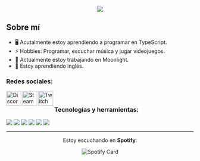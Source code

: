 <p align="center">
<img src="https://readme-typing-svg.herokuapp.com/?font=Iosevka&size=16&color=92ef81&center=true&width=410&height=45&lines=Hola+bro,+bienvenido+a+mi+perfil+:)">
</p>

## Sobre mí
- 🖥️ Acutalmente estoy aprendiendo a programar en TypeScript.
- ⚡ Hobbies: Programar, escuchar música y jugar videojuegos.
- 🔭 Actualmente estoy trabajando en Moonlight.
- 💬 Estoy aprendiendo inglés.

### Redes sociales:
<a href="https://discord.com/users/617173543582433280" target="_blank"><img alt="Discord" src="https://imgur.com/cbV5cVt.png" width="40px" align="left"></a>
<a href="https://steamcommunity.com/profiles/76561199192771221" target="_blank"><img alt="Steam" src="https://imgur.com/4pYw8ov.png" width="40px" align="left"></a>
<a href="https://twitch.tv/ushawnn" target="_blank"><img alt="Twitch" src="https://imgur.com/TU0zvhd.png" width="40px" align="left"></a>

<br />

### Tecnologías y herramientas:
<p align="left">
<img src="https://img.shields.io/badge/-HTML5-black?style=for-the-badge&logo=HTML5" />
<img src="https://img.shields.io/badge/CSS-black?style=for-the-badge&logo=css3&logoColor=#1572B6" />
<img src="https://img.shields.io/badge/Javascript-black?style=for-the-badge&logo=javascript" />
<img src="https://img.shields.io/badge/Node.JS-black?style=for-the-badge&logo=node.js" />
<img src="https://img.shields.io/badge/Git-black?style=for-the-badge&logo=git" />
<img src="https://img.shields.io/badge/Neovim-black?style=for-the-badge&logo=neovim" />
</p>

<hr />

<p align="center">Estoy escuchando en <strong>Spotify</strong>:</p>
<p align="center">
<img src="https://spotify-github-profile.vercel.app/api/view?uid=enbi4j0uw51i28pgt8zgs3tcc&cover_image=true&theme=natemoo-re&bar_color=53b14f&bar_color_cover=false" alt="Spotify Card" />
</p>
<!--
**ShawnTTS/ShawnTTS** is a ✨ _special_ ✨ repository because its `README.md` (this file) appears on your GitHub profile.

Here are some ideas to get you started:

- 🔭 I’m currently working on ...
- 🌱 I’m currently learning ...
- 👯 I’m looking to collaborate on ...
- 🤔 I’m looking for help with ...
- 💬 Ask me about ...
- 📫 How to reach me: ...
- 😄 Pronouns: ...
- ⚡ Fun fact: ...
-->
